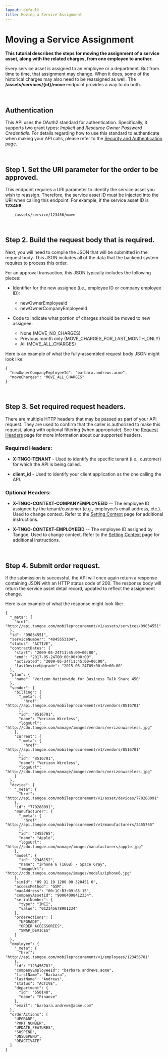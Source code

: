 ```yaml
---
layout: default
title: Moving a Service Assignment 
---
```



# Moving a Service Assignment 

**This tutorial describes the steps for moving the assignment of a service asset, along with the related charges, from one employee to another.**

Every service asset is assigned to an employee or a department. But from time to time, that assignment may change. When it does, some of the historical charges may also need to be reassigned as well. The **/assets/services/{id}/move** endpoint provides a way to do both.

<br />

## Authentication

This API uses the OAuth2 standard for authentication. Specifically, it supports two grant types: *Implicit* and *Resource Owner Password Credentials*. For details regarding how to use this standard to authenticate when making your API calls, please refer to the  [Security and Authentication]({{site.url}}/concepts/security/) page.

<br />

## Step 1. Set the URI parameter for the order to be approved.

This endpoint requires a URI parameter to identify the service asset you wish to reassign. Therefore, the service asset ID must be injected into the URI when calling this endpoint. For example, if the service asset ID is **123456**:

```
	/assets/service/123456/move
```

<br />

## Step 2. Build the request body that is required. 

Next, you will need to compile the JSON that will be submitted in the request body. This JSON includes all of the data that the backend system requires to process this order.

For an approval transaction, this JSON typically includes the following pieces:

* Identifier for the new assignee (i.e., employee ID or company employee ID): 
	* newOwnerEmployeeId
	* newOwnerCompanyEmployeeId

* Code to indicate what portion of charges should be moved to new assignee:
	* None (MOVE_NO_CHARGES)
	* Previous month only (MOVE_CHARGES_FOR_LAST_MONTH_ONLY)
	* All (MOVE_ALL_CHARGES)

Here is an example of what the fully-assembled request body JSON might look like:

```
{
  "newOwnerCompanyEmployeeId": "barbara.andrews.acme",
  "moveCharges": "MOVE_ALL_CHARGES"
}
```

<br />

## Step 3. Set required request headers.

There are multiple HTTP headers that may be passed as part of your API request. They are used to confirm that the caller is authorized to make this request, along with optional filtering (when appropriate). See the [Request Headers]({{site.url}}/concepts/headers/) page for more information about our supported headers.

### Required Headers:

* **X-TNGO-TENANT** - Used to identify the specific tenant (i.e., customer) for which the API is being called.

* **client_id** - Used to identify your client application as the one calling the API.

### Optional Headers:

* **X-TNGO-CONTEXT-COMPANYEMPLOYEEID** -- The employee ID assigned by the tenant/customer (e.g., employee’s email address, etc.). Used to change context. Refer to the [Setting Context]({{site.url}}/concepts/actor/) page for additional instructions.

* **X-TNGO-CONTEXT-EMPLOYEEID** -- The employee ID assigned by Tangoe. Used to change context. Refer to the [Setting Context]({{site.url}}/concepts/actor/) page for additional instructions.

<br />

## Step 4. Submit order request.

If the submission is successful, the API will once again return a response containing JSON with an HTTP status code of 200. The response body will return the service asset detail record, updated to reflect the assignment change.

Here is an example of what the response might look like:

```
{
  "_meta": {
    "href": "http://api.tangoe.com/mobileprocurement/v1/assets/services/99034551"
  },
  "id": "99034551",
  "serviceNumber": "4045553104",
  "status": "ACTIVE",
  "contractDates": {
    "start": "2009-05-24T11:45:00+00:00",
    "end": "2017-05-24T00:00:00+00:00",
    "activated": "2009-05-24T11:45:00+00:00",
    "lastDeviceUpgrade": "2015-05-24T09:00:00+00:00"
  },
  "plan": {
    "name": "Verizon Nationwide for Business Talk Share 450"
  },
  "vendor": {
    "billing": {
      "_meta": {
        "href": "http://api.tangoe.com/mobileprocurement/v1/vendors/8516701"
      },
      "id": "8516701",
      "name": "Verizon Wireless",
      "logoUrl": "http://cdn.tangoe.com/manage/images/vendors/verizonwireless.jpg"
    },
    "current": {
      "_meta": {
        "href": "http://api.tangoe.com/mobileprocurement/v1/vendors/8516701"
      },
      "id": "8516701",
      "name": "Verizon Wireless",
      "logoUrl": "http://cdn.tangoe.com/manage/images/vendors/verizonwireless.jpg"
    }
  },
  "device": {
    "_meta": {
      "href": "http://api.tangoe.com/mobileprocurement/v1/asset/devices/770288091"
    },
    "id": "770288091",
    "manufacturer": {
      "_meta": {
        "href": "http://api.tangoe.com/mobileprocurement/v1/manufacturers/2455765"
      },
      "id": "2455765",
      "name": "Apple",
      "logoUrl": "http://cdn.tangoe.com/manage/images/manufacturers/apple.jpg"
    },
    "model": {
      "id": "2346152",
      "name": "iPhone 6 (16GB) - Space Gray",
      "imageUrl": "http://cdn.tangoe.com/manage/images/models/iphone6.jpg"
    },
    "simId": "89 91 10 1200 00 320451 0",
    "accessMethod": "GSM",
    "macAddress": "00:1C:B3:09:85:15",
    "companyAssetId": "90004008412334",
    "serialNumber": {
      "type": "IMEI",
      "value": "012345678901234"
    },
    "orderActions": [
      "UPGRADE",
      "ORDER_ACCESSORIES",
      "SWAP_DEVICES"
    ]
  },
  "employee": {
    "_meta": {
      "href": "http://api.tangoe.com/mobileprocurement/v1/employees/123456781"
    },
    "id": "123456781",
    "companyEmployeeId": "barbara.andrews.acme",
    "firstName": "Barbara",
    "lastName": "Andrews",
    "status": "ACTIVE",
    "department": {
      "id": "550148",
      "name": "Finance"
    },
    "email": "barbara.andrews@acme.com"
  },
  "orderActions": [
    "UPGRADE",
    "PORT_NUMBER",
    "UPDATE_FEATURES",
    "SUSPEND",
    "UNSUSPEND",
    "DEACTIVATE"
  ]
}
```
<br/>